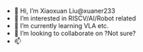 - 👋 Hi, I’m Xiaoxuan Liu@xuaner233
- 👀 I’m interested in RISCV/AI/Robot related
- 🌱 I’m currently learning VLA etc.
- 💞️ I’m looking to collaborate on ?Not sure?
- 📫 

<!---
xuaner233/xuaner233 is a ✨ special ✨ repository because its `README.md` (this file) appears on your GitHub profile.
You can click the Preview link to take a look at your changes.
--->
